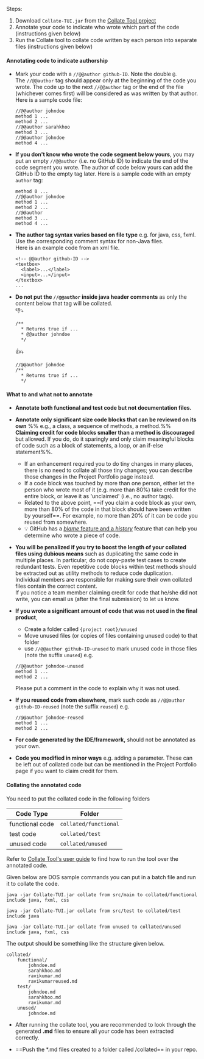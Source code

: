 
Steps:
1. Download `Collate-TUI.jar` from the [Collate Tool project](https://github.com/se-edu/collate)
1. Annotate your code to indicate who wrote which part of the code (instructions given below)
1. Run the Collate tool to collate code written by each person into separate files (instructions given below)

#### Annotating code to indicate authorship

* Mark your code with a `//@@author github-ID`. Note the double `@`.<br>
The `//@@author` tag should appear only at the beginning of the code you wrote. The code up to the next `//@@author` tag or the end of the file (whichever comes first) will be considered as was written by that author.
  Here is a sample code file:
  ```
  //@@author johndoe
  method 1 ...
  method 2 ...
  //@@author sarahkhoo
  method 3 ...
  //@@author johndoe
  method 4 ...
  ```
  
* **If you don't know who wrote the code segment below yours**, you may put an empty `//@@author` (i.e. no GitHub ID) to indicate the end of the code segment you wrote. The author of code below yours can add the GitHub ID to the empty tag later.
  Here is a sample code with an empty `author` tag:
  ```
  method 0 ...
  //@@author johndoe
  method 1 ...
  method 2 ...
  //@@author
  method 3 ...
  method 4 ...
  ```
  
* **The author tag syntax varies based on file type** e.g. for java, css, fxml. Use the corresponding comment syntax for non-Java files.<br>
  Here is an example code from an xml file.
   ```
   <!-- @@author github-ID -->
   <textbox>
     <label>...</label>
     <input>...</input>
   </textbox>
   ...
   ```
   
*  **Do not put the `//@@author` inside java header comments** as only the content below that tag will be collated.<br>
   :-1::arrow_heading_down:
   ```
   /**
     * Returns true if ...
     * @@author johndoe
     */
   ```
   :+1::arrow_heading_down:
   ```
   //@@author johndoe
   /**
     * Returns true if ...
     */
   ```

#### What to and what not to annotate 

* **Annotate both functional and test code but not documentation files.**

* **Annotate only significant size code blocks that can be reviewed on its own** %%&nbsp;e.g., a class, a sequence of methods, a  method.%% <br> **Claiming credit for code blocks smaller than a method is discouraged** but allowed. If you do, do it sparingly and only claim meaningful blocks of code such as a block of statements, a loop, or an if-else statement%%. 
  * If an enhancement required you to do tiny changes in many places, there is no need to collate all those tiny changes; you can describe those changes in the Project Portfolio page instead. 
  * If a code block was touched by more than one person, either let the person who wrote most of it (e.g. more than 80%) take credit for the entire block, or leave it as 'unclaimed' (i.e., no author tags). 
  * Related to the above point, ==if you claim a code block as your own, more than 80% of the code in that block should have been written by yourself==. For example, no more than 20% of it can be code you reused from somewhere. 
  * :bulb: GitHub has a [_blame_ feature and a _history_](https://help.github.com/articles/tracing-changes-in-a-file/) feature that can help you determine who wrote a piece of code.
  
* **You will be penalized if you try to boost the length of your collated files using dubious means** such as duplicating the same code in multiple places. In particular, do not copy-paste test cases to create redundant tests. Even repetitive code blocks within test methods should be extracted out as utility methods to reduce code duplication.  
  Individual members are responsible for making sure their own collated files contain the correct content.  
  If you notice a team member claiming credit for code that he/she did not write, you can email us (after the final submission) to let us know.
   
* **If you wrote a significant amount of code that was not used in the final product**,
  * Create a folder called `{project root}/unused`
  * Move unused files (or copies of files containing unused code) to that folder
  * use `//@@author github-ID-unused` to mark unused code in those files (note the suffix `unused`)
  e.g.
  ```
  //@@author johndoe-unused
  method 1 ...
  method 2 ...
  ```
  Please put a comment in the code to explain why it was not used. 
   
* **If you reused code from elsewhere,** mark such code as `//@@author github-ID-reused` (note the suffix `reused`)
  e.g.
  ```
  //@@author johndoe-reused
  method 1 ...
  method 2 ...
  ```
* **For code generated by the IDE/framework,** should not be annotated as your own.
  
* **Code you modified in minor ways** e.g. adding a parameter. These can be left out of collated code but can be mentioned in the Project Portfolio page if you want to claim credit for them.
    
#### Collating the annotated code

You need to put the collated code in the following folders

Code Type       | Folder
--------------- | ------
functional code | `collated/functional`
test code       | `collated/test`
unused code     | `collated/unused`

Refer to [Collate Tool's user guide](https://github.com/se-edu/collate/blob/master/docs/User-Guide.md) to find how to run the tool over the annotated code.


Given below are DOS sample commands you can put in a batch file and run it to collate the code.

```
java -jar Collate-TUI.jar collate from src/main to collated/functional include java, fxml, css

java -jar Collate-TUI.jar collate from src/test to collated/test include java

java -jar Collate-TUI.jar collate from unused to collated/unused include java, fxml, css
```

The output should be something like the structure given below.

```
collated/
    functional/
        johndoe.md
        sarahkhoo.md
        ravikumar.md
        ravikumarreused.md
    test/
        johndoe.md
        sarahkhoo.md
        ravikumar.md
    unused/
        johndoe.md
```

* After running the collate tool, you are recommended to look through the generated **.md** files to ensure all your code has been extracted correctly. 

* ==Push the *.md files created to a folder called /collated== in your repo.
